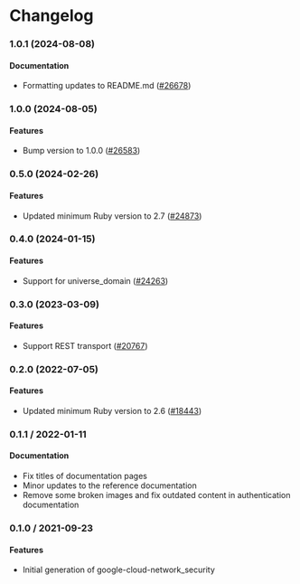 # Changelog

### 1.0.1 (2024-08-08)

#### Documentation

* Formatting updates to README.md ([#26678](https://github.com/googleapis/google-cloud-ruby/issues/26678)) 

### 1.0.0 (2024-08-05)

#### Features

* Bump version to 1.0.0 ([#26583](https://github.com/googleapis/google-cloud-ruby/issues/26583)) 

### 0.5.0 (2024-02-26)

#### Features

* Updated minimum Ruby version to 2.7 ([#24873](https://github.com/googleapis/google-cloud-ruby/issues/24873)) 

### 0.4.0 (2024-01-15)

#### Features

* Support for universe_domain ([#24263](https://github.com/googleapis/google-cloud-ruby/issues/24263)) 

### 0.3.0 (2023-03-09)

#### Features

* Support REST transport ([#20767](https://github.com/googleapis/google-cloud-ruby/issues/20767)) 

### 0.2.0 (2022-07-05)

#### Features

* Updated minimum Ruby version to 2.6 ([#18443](https://github.com/googleapis/google-cloud-ruby/issues/18443)) 

### 0.1.1 / 2022-01-11

#### Documentation

* Fix titles of documentation pages
* Minor updates to the reference documentation
* Remove some broken images and fix outdated content in authentication documentation

### 0.1.0 / 2021-09-23

#### Features

* Initial generation of google-cloud-network_security
